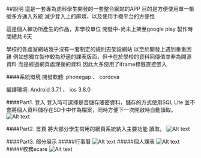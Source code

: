 ##說明
這是一套專為虎科學生開發的一套整合網站的APP
目的是方便使用單一帳號多方通入系統
減少登入上的麻煩，以及使用手機平台的方便性

這是個人練功所產生的作品，非學校單位
開發中-尚未上架至google play
製作時間總共 6天

學校的各處室網站幾乎沒有一套制定的規則去架設網站
以至於開發上遇到重重困難
例如想獨立製作較為舒適的課表版面，但卡在於學校的資料回傳值並非為開源資料
而是經過網頁處理後的資料
因此大多使用了iframe標籤直接嵌入

####系統環境
開發軟體: phonegap 、 cordova

編譯環境: Android 3.7.1 、 ios 3.8.0

####Part1. 登入
登入時可選擇是否儲存賬密資料，儲存的方式使用SQL Lite 並不會將個人資料儲存在SD卡中作為檔案，同時方便下一次開啟時自動讀取。
![Alt text](../../img/11129282_821664344567429_1474493896_n.jpg)

####Part2. 首頁
將大部分學生常用的網頁系統納入主要功能
讀取。
![Alt text](../../img/11129282_821664217900775_39050421_n.jpg)

####Part3. 部分展示
#####行事曆
![Alt text](../../img/11131718_821664177900779_1423000097_n.jpg)
#####個人課表
![Alt text](../../img/11125270_821664104567453_1012146925_n.jpg)
#####校務ecare
![Alt text](../../img/11088738_821664084567455_1234733542_n.jpg)
